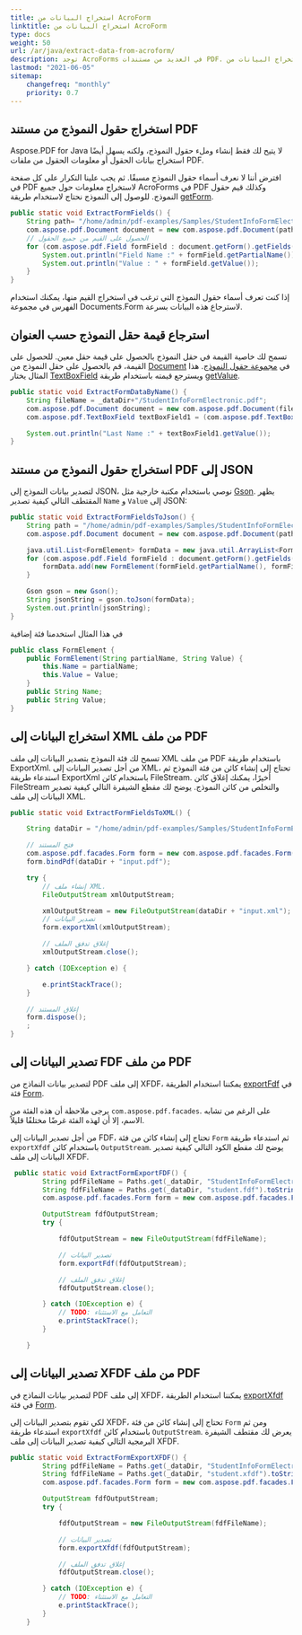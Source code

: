 ```yaml
---
title: استخراج البيانات من AcroForm
linktitle: استخراج البيانات من AcroForm
type: docs
weight: 50
url: /ar/java/extract-data-from-acroform/
description: توجد AcroForms في العديد من مستندات PDF. يهدف هذا المقال إلى مساعدتك على فهم كيفية استخراج البيانات من AcroForms باستخدام Java وAspose.PDF.
lastmod: "2021-06-05"
sitemap:
    changefreq: "monthly"
    priority: 0.7
---
```


## استخراج حقول النموذج من مستند PDF

Aspose.PDF for Java لا يتيح لك فقط إنشاء وملء حقول النموذج، ولكنه يسهل أيضًا استخراج بيانات الحقول أو معلومات الحقول من ملفات PDF.

افترض أننا لا نعرف أسماء حقول النموذج مسبقًا. ثم يجب علينا التكرار على كل صفحة في PDF لاستخراج معلومات حول جميع AcroForms في PDF وكذلك قيم حقول النموذج. للوصول إلى النموذج نحتاج لاستخدام طريقة [getForm](https://reference.aspose.com/pdf/java/com.aspose.pdf/Document#getForm--).

```java
public static void ExtractFormFields() {
    String path= "/home/admin/pdf-examples/Samples/StudentInfoFormElectronic.pdf";
    com.aspose.pdf.Document document = new com.aspose.pdf.Document(path);
    // الحصول على القيم من جميع الحقول
    for (com.aspose.pdf.Field formField : document.getForm().getFields()) {
        System.out.println("Field Name :" + formField.getPartialName());
        System.out.println("Value : " + formField.getValue());
    }
}
```


إذا كنت تعرف أسماء حقول النموذج التي ترغب في استخراج القيم منها، يمكنك استخدام الفهرس في مجموعة Documents.Form لاسترجاع هذه البيانات بسرعة.

## استرجاع قيمة حقل النموذج حسب العنوان

تسمح لك خاصية القيمة في حقل النموذج بالحصول على قيمة حقل معين. للحصول على القيمة، قم بالحصول على حقل النموذج من [Document](https://reference.aspose.com/pdf/java/com.aspose.pdf/Document) في [مجموعة حقول النموذج](https://reference.aspose.com/pdf/java/com.aspose.pdf/Document#getForm--). هذا المثال يختار [TextBoxField](https://reference.aspose.com/pdf/java/com.aspose.pdf/TextBoxField) ويسترجع قيمته باستخدام طريقة [getValue](https://reference.aspose.com/pdf/java/com.aspose.pdf/TextBoxField#getValue--).

```java
public static void ExtractFormDataByName() {
    String fileName = _dataDir+"/StudentInfoFormElectronic.pdf";
    com.aspose.pdf.Document document = new com.aspose.pdf.Document(fileName);        
    com.aspose.pdf.TextBoxField textBoxField1 = (com.aspose.pdf.TextBoxField)document.getForm().get("Last Name");

    System.out.println("Last Name :" + textBoxField1.getValue());
}
```


## استخراج حقول النموذج من مستند PDF إلى JSON

لتصدير بيانات النموذج إلى JSON، نوصي باستخدام مكتبة خارجية مثل [Gson](https://github.com/google/gson).
يظهر المقتطف التالي كيفية تصدير `Name` و `Value` إلى JSON:

```java
public static void ExtractFormFieldsToJson() {
    String path = "/home/admin/pdf-examples/Samples/StudentInfoFormElectronic.pdf";
    com.aspose.pdf.Document document = new com.aspose.pdf.Document(path);

    java.util.List<FormElement> formData = new java.util.ArrayList<FormElement>();
    for (com.aspose.pdf.Field formField : document.getForm().getFields()) {
        formData.add(new FormElement(formField.getPartialName(), formField.getValue()));
    }

    Gson gson = new Gson();
    String jsonString = gson.toJson(formData);
    System.out.println(jsonString);
}
```

في هذا المثال استخدمنا فئة إضافية

```java
public class FormElement {
    public FormElement(String partialName, String Value) {
        this.Name = partialName;
        this.Value = Value;
    }
    public String Name;
    public String Value;
}
```


## استخراج البيانات إلى XML من ملف PDF

تسمح لك فئة النموذج بتصدير البيانات إلى ملف XML من ملف PDF باستخدام طريقة ExportXml. من أجل تصدير البيانات إلى XML، تحتاج إلى إنشاء كائن من فئة النموذج ثم استدعاء طريقة ExportXml باستخدام كائن FileStream. أخيرًا، يمكنك إغلاق كائن FileStream والتخلص من كائن النموذج. يوضح لك مقطع الشيفرة التالي كيفية تصدير البيانات إلى ملف XML.

```java
public static void ExtractFormFieldsToXML() {

    String dataDir = "/home/admin/pdf-examples/Samples/StudentInfoFormElectronic.pdf";

    // فتح المستند
    com.aspose.pdf.facades.Form form = new com.aspose.pdf.facades.Form();
    form.bindPdf(dataDir + "input.pdf");

    try {
        // إنشاء ملف XML.
        FileOutputStream xmlOutputStream;

        xmlOutputStream = new FileOutputStream(dataDir + "input.xml");
        // تصدير البيانات
        form.exportXml(xmlOutputStream);

        // إغلاق تدفق الملف
        xmlOutputStream.close();

    } catch (IOException e) {

        e.printStackTrace();
    }

    // إغلاق المستند
    form.dispose();
    ;
}
```


## تصدير البيانات إلى FDF من ملف PDF

لتصدير بيانات النماذج من PDF إلى ملف XFDF، يمكننا استخدام الطريقة [exportFdf](https://reference.aspose.com/pdf/java/com.aspose.pdf.facades/Form#exportFdf-java.io.OutputStream-) في فئة [Form](https://reference.aspose.com/pdf/java/com.aspose.pdf.facades/Form).

يرجى ملاحظة أن هذه الفئة من `com.aspose.pdf.facades`. على الرغم من تشابه الاسم، إلا أن لهذه الفئة غرضًا مختلفًا قليلاً.

من أجل تصدير البيانات إلى FDF، تحتاج إلى إنشاء كائن من فئة `Form` ثم استدعاء طريقة `exportXfdf` باستخدام كائن `OutputStream`. يوضح لك مقطع الكود التالي كيفية تصدير البيانات إلى ملف XFDF.

```java
 public static void ExtractFormExportFDF() {
        String pdfFileName = Paths.get(_dataDir, "StudentInfoFormElectronic.pdf").toString();
        String fdfFileName = Paths.get(_dataDir, "student.fdf").toString();
        com.aspose.pdf.facades.Form form = new com.aspose.pdf.facades.Form(pdfFileName);

        OutputStream fdfOutputStream;
        try {

            fdfOutputStream = new FileOutputStream(fdfFileName);

            // تصدير البيانات
            form.exportFdf(fdfOutputStream);

            // إغلاق تدفق الملف
            fdfOutputStream.close();

        } catch (IOException e) {
            // TODO: التعامل مع الاستثناء
            e.printStackTrace();
        }

    }
```


## تصدير البيانات إلى XFDF من ملف PDF

لتصدير بيانات النماذج في PDF إلى ملف XFDF، يمكننا استخدام الطريقة [exportXfdf](https://reference.aspose.com/pdf/java/com.aspose.pdf.facades/Form#exportXfdf-java.io.OutputStream-) في فئة [Form](https://reference.aspose.com/pdf/java/com.aspose.pdf.facades/Form).

لكي تقوم بتصدير البيانات إلى XFDF، تحتاج إلى إنشاء كائن من فئة `Form` ومن ثم استدعاء طريقة `exportXfdf` باستخدام كائن `OutputStream`.
يعرض لك مقتطف الشيفرة البرمجية التالي كيفية تصدير البيانات إلى ملف XFDF.

```java
public static void ExtractFormExportXFDF() {
        String pdfFileName = Paths.get(_dataDir, "StudentInfoFormElectronic.pdf").toString();
        String fdfFileName = Paths.get(_dataDir, "student.xfdf").toString();
        com.aspose.pdf.facades.Form form = new com.aspose.pdf.facades.Form(pdfFileName);

        OutputStream fdfOutputStream;
        try {

            fdfOutputStream = new FileOutputStream(fdfFileName);

            // تصدير البيانات
            form.exportXfdf(fdfOutputStream);

            // إغلاق تدفق الملف
            fdfOutputStream.close();

        } catch (IOException e) {
            // TODO: التعامل مع الاستثناء
            e.printStackTrace();
        }
    }
```